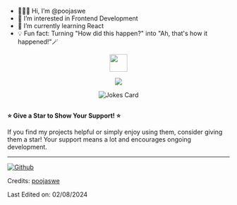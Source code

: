 - 👩🏻‍💻 Hi, I’m @poojaswe
- 💚 I’m interested in Frontend Development
- 🌱 I’m currently learning React
- 💡 Fun fact: Turning "How did this happen?" into "Ah, that's how it happened!"🪄

<!--<p align="center"><b>Visitor's Count</b></p>-->
<!--<p align="center"><img src="https://profile-counter.glitch.me/%7Bpoojaswe%7D/count.svg" alt="visitor badge"/></p>-->
<p align="center"><img src = "https://media2.giphy.com/media/QssGEmpkyEOhBCb7e1/giphy.gif?cid=ecf05e47a0n3gi1bfqntqmob8g9aid1oyj2wr3ds3mg700bl&rid=giphy.gif" width = 40px></p>
<p align="center"><img src="https://github-readme-stats.vercel.app/api/top-langs/?username=poojaswe&layout=compact&hide=TSQL&theme=chartreuse-dark"></p>

<p align="center"><img src="https://readme-jokes.vercel.app/api?theme=dark" alt="Jokes Card"></p>

##
**⭐ Give a Star to Show Your Support! ⭐**

If you find my projects helpful or simply enjoy using them, consider giving them a star! Your support means a lot and encourages ongoing development.

-----
[![Github](https://img.shields.io/github/followers/poojaswe?label=Follow&style=social)](https://github.com/poojaswe)

Credits: [poojaswe](https://github.com/poojaswe)

Last Edited on: 02/08/2024
